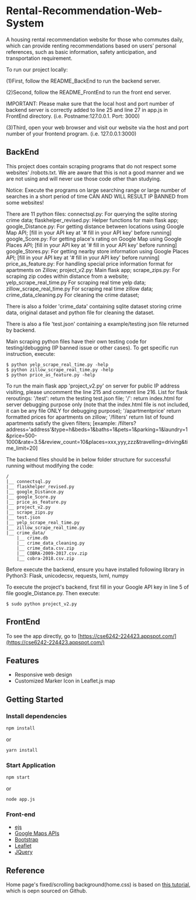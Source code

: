 # Rental-Recommendation-Web-System
A housing rental recommendation website for those who commutes daily, which can provide renting recommendations based on users’ personal references, such as basic information, safety anticipation, and transportation requirement.

To run our project locally:

(1)First, follow the README_BackEnd to run the backend server.

(2)Second, follow the README_FrontEnd to run the front end server.

IMPORTANT: Please make sure that the local host and port number of backend server is correctly added to line 25 and line 27 in app.js in FrontEnd directory. (i.e. Postname:127.0.0.1.  Port: 3000)

(3)Third, open your web browser and visit our website via the host and port number of your frontend program. (i.e. 127.0.0.1:3000)


## BackEnd

This project does contain scraping programs that do not respect some websites' /robots.txt. We are aware that this is not a good manner and we are not using and will never use those code other than studying. 

Notice: Execute the programs on large searching range or large number of searches in a short period of time CAN AND WILL RESULT IP BANNED from some websites!

There are 11 python files: 
connectsql.py:				For querying the sqlite storing crime data;
flaskhelper_revised.py:		Helper functions for main flask app;
google_Distance.py: 		For getting distance between locations using Google Map API; [fill in your API key at '# fill in your API key' before running]
google_Score.py:			For getting place's rating on Google Map using Google Places API; [fill in your API key at '# fill in your API key' before running]
google_Stores.py:			For getting nearby store information using Google Places API; [fill in your API key at '# fill in your API key' before running]
price_as_feature.py:		For handling special price information format for apartments on Zillow;
project_v2.py:				Main flask app; 
scrape_zips.py:				For scraping zip codes within distance from a website; 
yelp_scrape_real_time.py 	For scraping real time yelp data;
zillow_scrape_real_time.py 	For scraping real time zillow data;
crime_data_cleaning.py 		For cleaning the crime dataset; 

There is also a folder 'crime_data' containing sqlite dataset storing crime data, original dataset and python file for cleaning the dataset. 

There is also a file 'test.json' containing a example/testing json file returned by backend. 

Main scraping python files have their own testing code for testing/debugging (IP banned issue or other cases). To get specific run instruction, execute:

	$ python yelp_scrape_real_time.py -help
	$ python zillow_scrape_real_time.py -help
	$ python price_as_feature.py -help

To run the main flask app 'project_v2.py' on server for public IP address visiting, please uncomment the line 215 and comment line 216. 
List for flask reroutings: 
'/test':			return the testing test.json file; 
'/':				return index.html for server debugging purpose only (note that the index.html file is not included, it can be any file ONLY for debugging purpose);
'/apartmentprice'	return formatted prices for apartments on zillow;
'/filters'			return list of found apartments satisfy the given filters; 
					[example: /filters?address='address'&type=h&beds=1&baths=1&pets=1&parking=1&laundry=1&price=500-1000&rate=3.5&review_count=10&places=xxx,yyy,zzz&travelling=driving&time_limit=20]

The backend files should be in below folder structure for successful running without modifying the code:

	/
	|__ connectsql.py
	|__ flaskhelper_revised.py
	|__ google_Distance.py
	|__ google_Score.py
	|__ price_as_feature.py
	|__ project_v2.py
	|__ scrape_zips.py
	|__ test.json
	|__ yelp_scrape_real_time.py
	|__ zillow_scrape_real_time.py
	|__ crime_data/
		|__ crime.db
		|__ crime_data_cleaning.py
		|__ crime_data.csv.zip
		|__ COBRA-2009-2017.csv.zip
		|__ cobra-2018.csv.zip


Before execute the backend, ensure you have installed following library in Python3: Flask, unicodecsv, requests, lxml, numpy

To execute the project's backend, first fill in your Google API key in line 5 of file google_Distance.py. Then execute: 
	
	$ sudo python project_v2.py



## FrontEnd

To see the app directly, go to [https://cse6242-224423.appspot.com/](https://cse6242-224423.appspot.com/)

## Features

* Responsive web design
* Customized Marker Icon in Leaflet.js map
 
## Getting Started

### Install dependencies

```sh
npm install
```
or

```sh
yarn install
```
### Start Application
```sh
npm start
```

or

```sh
node app.js
```

### Front-end

* [ejs](http://ejs.co/)
* [Google Maps APIs](https://developers.google.com/maps/)
* [Bootstrap](https://getbootstrap.com/docs/3.3/)
* [Leaflet](https://leafletjs.com)
* [JQuery](https://jquery.com/)

## Reference
Home page's fixed/scrolling background(home.css) is based on [this tutorial](https://github.com/CodyHouse/fixed-backgrounds), which is oepn sourced on Github.
